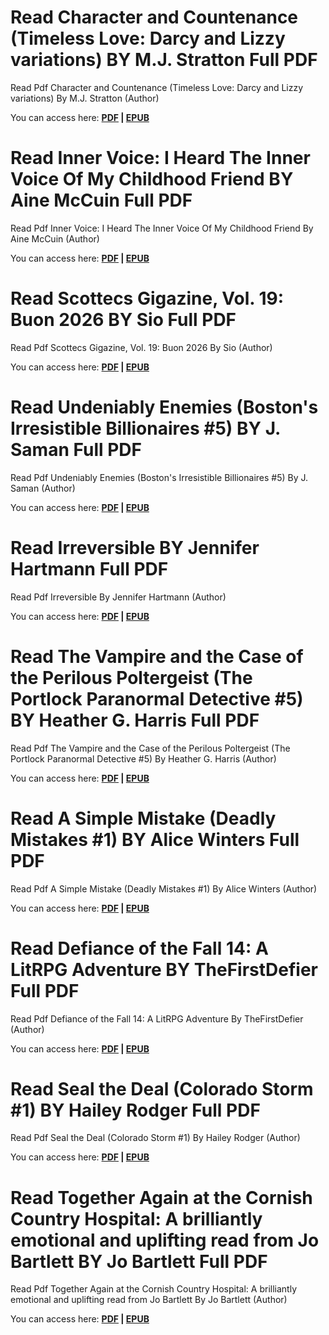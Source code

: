 <h1>Read Character and Countenance (Timeless Love: Darcy and Lizzy variations) BY M.J. Stratton Full PDF</h1><p>Read Pdf Character and Countenance (Timeless Love: Darcy and Lizzy variations) By M.J. Stratton (Author)&nbsp;</p><p>You can access here: <strong><a href="https://coreworldlibrary.web.app/post/B0DQLV7PXB">PDF</a> | <a href="https://coreworldlibrary.web.app/post/B0DQLV7PXB">EPUB</a></strong></p><h1>Read Inner Voice: I Heard The Inner Voice Of My Childhood Friend BY Aine McCuin Full PDF</h1><p>Read Pdf Inner Voice: I Heard The Inner Voice Of My Childhood Friend By Aine McCuin (Author)&nbsp;</p><p>You can access here: <strong><a href="https://coreworldlibrary.web.app/post/B0DQFGM13L">PDF</a> | <a href="https://coreworldlibrary.web.app/post/B0DQFGM13L">EPUB</a></strong></p><h1>Read Scottecs Gigazine, Vol. 19: Buon 2026 BY Sio Full PDF</h1><p>Read Pdf Scottecs Gigazine, Vol. 19: Buon 2026 By Sio (Author)&nbsp;</p><p>You can access here: <strong><a href="https://coreworldlibrary.web.app/post/B0DQ6DPL5G">PDF</a> | <a href="https://coreworldlibrary.web.app/post/B0DQ6DPL5G">EPUB</a></strong></p><h1>Read Undeniably Enemies (Boston's Irresistible Billionaires #5) BY J. Saman Full PDF</h1><p>Read Pdf Undeniably Enemies (Boston's Irresistible Billionaires #5) By J. Saman (Author)&nbsp;</p><p>You can access here: <strong><a href="https://coreworldlibrary.web.app/post/B0DQ5SMZY5">PDF</a> | <a href="https://coreworldlibrary.web.app/post/B0DQ5SMZY5">EPUB</a></strong></p><h1>Read Irreversible BY Jennifer Hartmann Full PDF</h1><p>Read Pdf Irreversible By Jennifer Hartmann (Author)&nbsp;</p><p>You can access here: <strong><a href="https://coreworldlibrary.web.app/post/B0DPVTB12C">PDF</a> | <a href="https://coreworldlibrary.web.app/post/B0DPVTB12C">EPUB</a></strong></p><h1>Read The Vampire and the Case of the Perilous Poltergeist (The Portlock Paranormal Detective #5) BY Heather G. Harris Full PDF</h1><p>Read Pdf The Vampire and the Case of the Perilous Poltergeist (The Portlock Paranormal Detective #5) By Heather G. Harris (Author)&nbsp;</p><p>You can access here: <strong><a href="https://coreworldlibrary.web.app/post/B0DPSZ8H53">PDF</a> | <a href="https://coreworldlibrary.web.app/post/B0DPSZ8H53">EPUB</a></strong></p><h1>Read A Simple Mistake (Deadly Mistakes #1) BY Alice  Winters Full PDF</h1><p>Read Pdf A Simple Mistake (Deadly Mistakes #1) By Alice  Winters (Author)&nbsp;</p><p>You can access here: <strong><a href="https://coreworldlibrary.web.app/post/B0DPNCQSQQ">PDF</a> | <a href="https://coreworldlibrary.web.app/post/B0DPNCQSQQ">EPUB</a></strong></p><h1>Read Defiance of the Fall 14: A LitRPG Adventure BY TheFirstDefier Full PDF</h1><p>Read Pdf Defiance of the Fall 14: A LitRPG Adventure By TheFirstDefier (Author)&nbsp;</p><p>You can access here: <strong><a href="https://coreworldlibrary.web.app/post/B0DPN9Y3QL">PDF</a> | <a href="https://coreworldlibrary.web.app/post/B0DPN9Y3QL">EPUB</a></strong></p><h1>Read Seal the Deal (Colorado Storm #1) BY Hailey Rodger Full PDF</h1><p>Read Pdf Seal the Deal (Colorado Storm #1) By Hailey Rodger (Author)&nbsp;</p><p>You can access here: <strong><a href="https://coreworldlibrary.web.app/post/B0DPLNFKPL">PDF</a> | <a href="https://coreworldlibrary.web.app/post/B0DPLNFKPL">EPUB</a></strong></p><h1>Read Together Again at the Cornish Country Hospital: A brilliantly emotional and uplifting read from Jo Bartlett BY Jo Bartlett Full PDF</h1><p>Read Pdf Together Again at the Cornish Country Hospital: A brilliantly emotional and uplifting read from Jo Bartlett By Jo Bartlett (Author)&nbsp;</p><p>You can access here: <strong><a href="https://coreworldlibrary.web.app/post/B0DPH1R8FY">PDF</a> | <a href="https://coreworldlibrary.web.app/post/B0DPH1R8FY">EPUB</a></strong></p>
